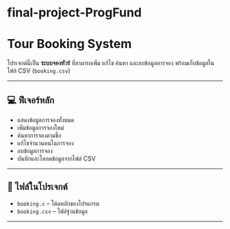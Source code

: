# final-project-ProgFund
# Tour Booking System 

โปรเจกต์นี้เป็น **ระบบจองทัวร์** ที่สามารถเพิ่ม แก้ไข ค้นหา และลบข้อมูลการจอง พร้อมเก็บข้อมูลในไฟล์ CSV (`booking.csv`)  

---

## 💻 ฟีเจอร์หลัก
- แสดงข้อมูลการจองทั้งหมด
- เพิ่มข้อมูลการจองใหม่
- ค้นหาการจองตามชื่อ
- แก้ไขจำนวนคนในการจอง
- ลบข้อมูลการจอง
- บันทึกและโหลดข้อมูลจากไฟล์ CSV

---

## 📂 ไฟล์ในโปรเจกต์
- `booking.c` – โค้ดหลักของโปรแกรม
- `booking.csv` – ไฟล์ฐานข้อมูล 

---
